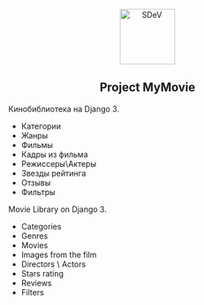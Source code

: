 <p align="center">
    <a href="http://sdev.uz" target="_blank" rel="noopener noreferrer">
        <img width="100" src="" title="SDeV">
    </a>
</p>

<h2 align="center">Project MyMovie</h2>


Кинобиблиотека на Django 3.



- Категории
- Жанры
- Фильмы
- Кадры из фильма
- Режиссеры\Актеры
- Звезды рейтинга
- Отзывы
- Фильтры


Movie Library on Django 3.



- Categories
- Genres
- Movies
- Images from the film
- Directors \ Actors
- Stars rating
- Reviews
- Filters

